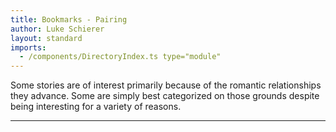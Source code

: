```yaml
---
title: Bookmarks - Pairing
author: Luke Schierer
layout: standard
imports:
  - /components/DirectoryIndex.ts type="module"
---
```


Some stories are of interest primarily because of the romantic relationships they advance. Some are simply best categorized on those grounds despite being interesting for a variety of reasons.

---

<directory-index directory="/Bookmarks/pairing/" ></directory-index>
